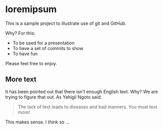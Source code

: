 # loremipsum

This is a sample project to illustrate use of git and GitHub.

Why? For this:

  * To be used for a presentation
  * To have a set of commits to show
  * To have fun

Please feel free to enjoy.

## More text

It has been pointed out that there isn't enough English text. Why? We are trying to
figure that out. As Yahigii Ngoto said:

> The lack of text leads to diseases and bad manners. You must text more!

This makes sense. I think so ...
